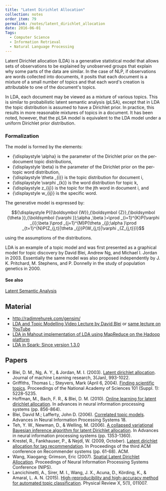 ```yaml
---
title: "Latent Dirichlet Allocation"
collection: notes
order_item: 79
permalink: /notes/latent_dirichlet_allocation
date: 2016-06-01
Tags:
  - Computer Science
  - Information Retrieval
  - Natural Language Processing
---
```


Latent Dirichlet allocation (LDA) is a generative statistical model that allows sets of observations to be explained by unobserved groups that explain why some parts of the data are similar. In the case of NLP, if observations are words collected into documents, it posits that each document is a mixture of a small number of topics and that each word's creation is attributable to one of the document's topics. 

In LDA, each document may be viewed as a mixture of various topics. This is similar to probabilistic latent semantic analysis (pLSA), except that in LDA the topic distribution is assumed to have a Dirichlet prior. In practice, this results in more reasonable mixtures of topics in a document. It has been noted, however, that the pLSA model is equivalent to the LDA model under a uniform Dirichlet prior distribution.

### Formalization
The model is formed by the elements:
* {\displaystyle \alpha} is the parameter of the Dirichlet prior on the per-document topic distributions,
* {\displaystyle \beta} is the parameter of the Dirichlet prior on the per-topic word distribution,
* {\displaystyle \theta _{i}} is the topic distribution for document i,
* {\displaystyle \varphi _{k}} is the word distribution for topic k,
* {\displaystyle z_{ij}} is the topic for the jth word in document i, and
* {\displaystyle w_{ij}} is the specific word.

The generative model is expressed by:

$${\displaystyle P({\boldsymbol {W}},{\boldsymbol {Z}},{\boldsymbol {\theta }},{\boldsymbol {\varphi }};\alpha ,\beta )=\prod _{i=1}^{K}P(\varphi _{i};\beta )\prod _{j=1}^{M}P(\theta _{j};\alpha )\prod _{t=1}^{N}P(Z_{j,t}|\theta _{j})P(W_{j,t}|\varphi _{Z_{j,t}})}$$

using the assumptions of the distributions.

LDA is an example of a topic model and was first presented as a graphical model for topic discovery by David Blei, Andrew Ng, and Michael I. Jordan in 2003. Essentially the same model was also proposed independently by J. K. Pritchard, M. Stephens, and P. Donnelly in the study of population genetics in 2000.


#### See also
[Latent Semantic Analysis](/notes/latent_semantic_analysis)


## Material
* http://radimrehurek.com/gensim/
* [LDA and Topic Modelling Video Lecture by David Blei](http://videolectures.net/mlss09uk_blei_tm/) or [same lecture on YouTube](https://www.youtube.com/watch?v=DDq3OVp9dNA/)
* [LDA in Mahout implementation of LDA using MapReduce on the Hadoop platform](https://mahout.apache.org/users/clustering/latent-dirichlet-allocation.html)
* [LDA in Spark: Since version 1.3.0](https://spark.apache.org/docs/latest/mllib-clustering.html#latent-dirichlet-allocation-lda)


## Papers
* Blei, D. M., Ng, A. Y., & Jordan, M. I. (2003). [Latent dirichlet allocation](http://www.jmlr.org/papers/v3/blei03a.html). Journal of machine Learning research, 3(Jan), 993-1022.
* Griffiths, Thomas L.; Steyvers, Mark (April 6, 2004). [Finding scientific topics](http://www.pnas.org/content/101/suppl_1/5228.short). Proceedings of the National Academy of Sciences 101 (Suppl. 1): 5228-5235.
* Hoffman, M., Bach, F. R., & Blei, D. M. (2010). [Online learning for latent dirichlet allocation](http://papers.nips.cc/paper/3902-online-learning-for-latentdirichlet-allocation!). In advances in neural information processing systems (pp. 856-864).
* Blei, David M.; Lafferty, John D. (2006). [Correlated topic models](http://galton.uchicago.edu/~lafferty/pdf/ctm.pdf). Advances in Neural Information Processing Systems 18.
* Teh, Y. W., Newman, D., & Welling, M. (2006). [A collapsed variational Bayesian inference algorithm for latent Dirichlet allocation](http://machinelearning.wustl.edu/mlpapers/paper_files/NIPS2006_511.pdf). In Advances in neural information processing systems (pp. 1353-1360).
* Krestel, R., Fankhauser, P., & Nejdl, W. (2009, October). [Latent dirichlet allocation for tag recommendation](https://www.researchgate.net/profile/Ralf_Krestel/publication/221141032_Latent_dirichlet_allocation_for_tag_recommendation/links/02e7e51e42a994f415000000.pdf). In Proceedings of the third ACM conference on Recommender systems (pp. 61-68). ACM.
* Wang, Xiaogang; Grimson, Eric (2007). [Spatial Latent Dirichlet Allocation](http://machinelearning.wustl.edu/mlpapers/paper_files/NIPS2007_102.pdf). Proceedings of Neural Information Processing Systems Conference (NIPS).
* Lancichinetti, A., Sirer, M. I., Wang, J. X., Acuna, D., Körding, K., & Amaral, L. A. N. (2015). [High-reproducibility and high-accuracy method for automated topic classification](http://link.aps.org/pdf/10.1103/PhysRevX.5.011007). Physical Review X, 5(1), 011007.




